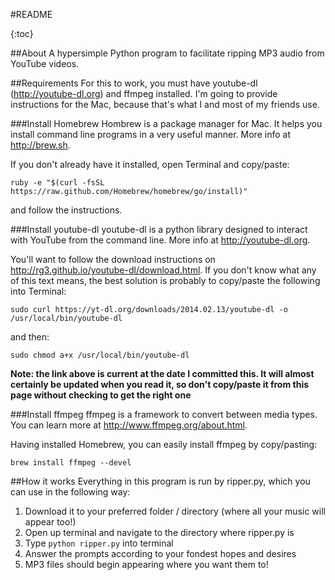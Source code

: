 #README

{:toc}


##About
A hypersimple Python program to facilitate ripping MP3 audio from YouTube videos. 

##Requirements
For this to work, you must have youtube-dl (http://youtube-dl.org) and ffmpeg installed. I'm going to provide instructions for the Mac, because that's what I and most of my friends use. 

###Install Homebrew
Hombrew is a package manager for Mac. It helps you install command line programs in a very useful manner. More info at http://brew.sh. 

If you don't already have it installed, open Terminal and copy/paste: 

`ruby -e "$(curl -fsSL https://raw.github.com/Homebrew/homebrew/go/install)"`

and follow the instructions. 

###Install youtube-dl 
youtube-dl is a python library designed to interact with YouTube from the command line. More info at http://youtube-dl.org. 

You'll want to follow the download instructions on http://rg3.github.io/youtube-dl/download.html. If you don't know what any of this text means, the best solution is probably to copy/paste the following into Terminal: 

`sudo curl https://yt-dl.org/downloads/2014.02.13/youtube-dl -o /usr/local/bin/youtube-dl`

and then: 

`sudo chmod a+x /usr/local/bin/youtube-dl`

**Note: the link above is current at the date I committed this. It will almost certainly be updated when you read it, so don't copy/paste it from this page without checking to get the right one**

###Install ffmpeg 
ffmpeg is a framework to convert between media types. You can learn more at http://www.ffmpeg.org/about.html. 

Having installed Homebrew, you can easily install ffmpeg by copy/pasting: 

`brew install ffmpeg --devel` 

##How it works 
Everything in this program is run by ripper.py, which you can use in the following way: 

1. Download it to your preferred folder / directory (where all your music will appear too!)
2. Open up terminal and navigate to the directory where ripper.py is 
3. Type `python ripper.py` into terminal
4. Answer the prompts according to your fondest hopes and desires 
5. MP3 files should begin appearing where you want them to! 

